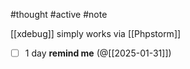 #thought #active #note 

[[xdebug]] simply works via [[Phpstorm]]

- [ ] 1 day **remind me** (@[[2025-01-31]])
